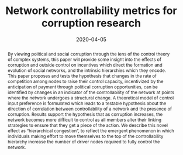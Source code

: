 ---
title: 'Network controllability metrics for corruption research'

# Authors
# If you created a profile for a user (e.g. the default `admin` user), write the username (folder name) here
# and it will be replaced with their full name and linked to their profile.
authors:
  - admin

# Author notes (optional)
author_notes: ''

date: '2020-04-05'
doi: ''

# Schedule page publish date (NOT publication's date).
publishDate: ''

# Publication type.
# Legend: 0 = Uncategorized; 1 = Conference paper; 2 = Journal article;
# 3 = Preprint / Working Paper; 4 = Report; 5 = Book; 6 = Book section;
# 7 = Thesis; 8 = Patent
publication_types: ['2']

# Publication name and optional abbreviated publication name.
publication: In *Applied Network Science*
publication_short: ''

abstract: 'By viewing political and social corruption through the lens of the control theory of complex systems, this paper will provide some insight into the effects of corruption and outside control on incentives which direct the formation and evolution of social networks, and the intrinsic hierarchies which they encode. This paper proposes and tests the hypothesis that changes in the rate of competition among nodes to raise their control capacity, incentivized by the anticipation of payment through political corruption opportunities, can be identified by changes in an indicator of the controllability of the network at points where the network undergoes a structural change. A theoretical model of control input preference is formulated which leads to a testable hypothesis about the direction of correlation between controllability of a network and the presence of corruption. Results support the hypothesis that as corruption increases, the network becomes more difficult to control as all members alter their linking strategies to ensure that they get a piece of the action. We describe this novel effect as “hierarchical congestion”, to reflect the emergent phenomenon in which individuals making effort to move themselves to the top of the controllability hierarchy increase the number of driver nodes required to fully control the network.'

# Summary. An optional shortened abstract.
summary: ''

tags: ['Network corruption','Social learning', 'Optimal control','Data science']

# Display this page in the Featured widget?
featured: false

# Custom links (uncomment lines below)
links:
  - name: Published version
    url: 'https://appliednetsci.springeropen.com/articles/10.1007/s41109-020-00263-5'

url_pdf: 'https://appliednetsci.springeropen.com/track/pdf/10.1007/s41109-020-00263-5.pdf'
url_code: ''
url_dataset: ''
url_poster: ''
url_project: ''
url_slides: ''
url_source: ''
url_video: ''

# Featured image
# To use, add an image named `featured.jpg/png` to your page's folder.
image:
  caption: ''
  focal_point: ''
  preview_only: false

# Associated Projects (optional).
#   Associate this publication with one or more of your projects.
#   Simply enter your project's folder or file name without extension.
#   E.g. `internal-project` references `content/project/internal-project/index.md`.
#   Otherwise, set `projects: []`.
projects: []

# Slides (optional).
#   Associate this publication with Markdown slides.
#   Simply enter your slide deck's filename without extension.
#   E.g. `slides: "example"` references `content/slides/example/index.md`.
#   Otherwise, set `slides: ""`.
slides: ""
---